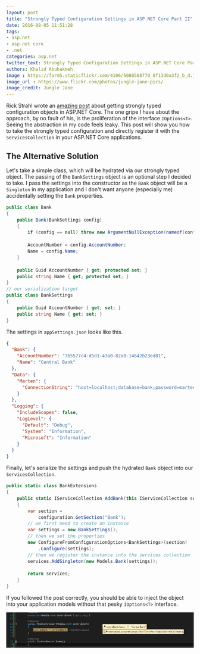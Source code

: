 ```yaml
---
layout: post
title: "Strongly Typed Configuration Settings in ASP.NET Core Part II"
date: 2016-08-05 11:51:28
tags:
- asp.net
- asp.net core
- .net
categories: asp.net
twitter_text: Strongly Typed Configuration Settings in ASP.NET Core Part II 
authors: Khalid Abuhakmeh
image : https://farm5.staticflickr.com/4106/5088588770_0f13d0a3f2_b_d.jpg
image_url : https://www.flickr.com/photos/jungle-jane-pics/
image_credit: Jungle Jane
---
```


Rick Strahl wrote an [amazing post](https://weblog.west-wind.com/posts/2016/may/23/strongly-typed-configuration-settings-in-aspnet-core) about getting strongly typed configuration objects in ASP.NET Core. The one gripe I have about the approach, by no fault of his, is the proliferation of the interface `IOptions<T>`. Seeing the abstraction in my code feels leaky. This post will show you how to take the strongly typed configuration and directly register it with the `ServicesCollection` in your ASP.NET Core applications.

## The Alternative Solution

Let's take a simple class, which will be hydrated via our strongly typed object. The passing of the `BankSettings` object is an optional step I decided to take. I pass the settings into the constructor as the `Bank` object will be a `Singleton` in my application and I don't want anyone (especially me) accidentally setting the `Bank` properties.

```csharp
public class Bank
{
    public Bank(BankSettings config)
    {
        if (config == null) throw new ArgumentNullException(nameof(config));

        AccountNumber = config.AccountNumber;
        Name = config.Name;
    }

    public Guid AccountNumber { get; protected set; }
    public string Name { get; protected set; }
}
// our serialization target
public class BankSettings
{
    public Guid AccountNumber { get; set; }
    public string Name { get; set; }
}
```

The settings in `appSettings.json` looks like this.

```json
{
  "Bank": {
    "AccountNumber": "765577c4-d5d1-43a0-82a0-14642b23ed81",
    "Name": "Central Bank"
  },
  "Data": {
    "Marten": {
      "ConnectionString": "host=localhost;database=bank;password=marten;username=marten"
    }
  },
  "Logging": {
    "IncludeScopes": false,
    "LogLevel": {
      "Default": "Debug",
      "System": "Information",
      "Microsoft": "Information"
    }
  }
}
```

Finally, let's serialize the settings and push the hydrated `Bank` object into our `ServicesCollection`.

```csharp
public static class BankExtensions
{
    public static IServiceCollection AddBank(this IServiceCollection services, IConfigurationRoot configuration)
    {
        var section =
            configuration.GetSection("Bank");
        // we first need to create an instance
        var settings = new BankSettings();
        // then we set the properties 
        new ConfigureFromConfigurationOptions<BankSettings>(section)
            .Configure(settings);
        // then we register the instance into the services collection
        services.AddSingleton(new Models.Bank(settings));

        return services;
    }
}
```

If you followed the post correctly, you should be able to inject the object into your application models without that pesky `IOptions<T>` interface.

![asp.net core strongly typed app settings](/images/aspnet-core-strongly-typed-app-settings.png)